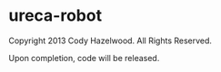 ureca-robot
===========

Copyright 2013 Cody Hazelwood.  All Rights Reserved.

Upon completion, code will be released.
